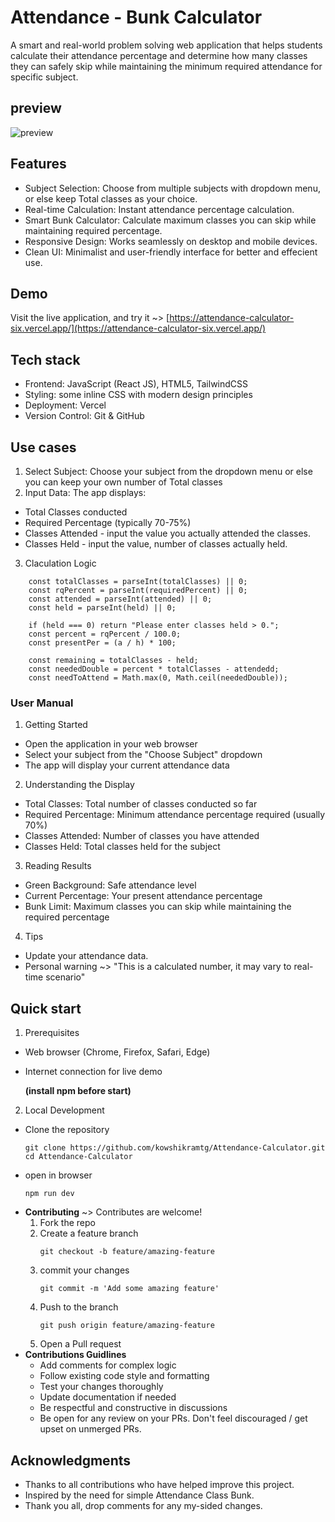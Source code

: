 # Attendance - Bunk Calculator
A smart and real-world problem solving web application that helps students calculate their attendance percentage and determine how many classes they can safely skip while maintaining the minimum required attendance for specific subject.
## preview
![preview](./src/assets/attendance.png)

## Features
- Subject Selection: Choose from multiple subjects with dropdown menu, or else keep Total classes as your choice.
- Real-time Calculation: Instant attendance percentage calculation.
- Smart Bunk Calculator: Calculate maximum classes you can skip while maintaining required percentage.
- Responsive Design: Works seamlessly on desktop and mobile devices.
- Clean UI: Minimalist and user-friendly interface for better and effecient use.
## Demo
Visit the live application, and try it ~> [https://attendance-calculator-six.vercel.app/](https://attendance-calculator-six.vercel.app/)

## Tech stack
- Frontend: JavaScript (React JS), HTML5, TailwindCSS
- Styling: some inline CSS with modern design principles
- Deployment: Vercel
- Version Control: Git & GitHub
## Use cases
1. Select Subject: Choose your subject from the dropdown menu or else you can keep your own number of Total classes
2. Input Data: The app displays:
  - Total Classes conducted
  - Required Percentage (typically 70-75%)
  - Classes Attended - input the value you actually attended the classes.
  - Classes Held - input the value, number of classes actually held.
3. Claculation Logic

```
    const totalClasses = parseInt(totalClasses) || 0;
    const rqPercent = parseInt(requiredPercent) || 0;
    const attended = parseInt(attended) || 0;
    const held = parseInt(held) || 0;

    if (held === 0) return "Please enter classes held > 0.";
    const percent = rqPercent / 100.0;
    const presentPer = (a / h) * 100;

    const remaining = totalClasses - held;
    const neededDouble = percent * totalClasses - attendedd;
    const needToAttend = Math.max(0, Math.ceil(neededDouble));
```

### User Manual
1. Getting Started

- Open the application in your web browser
- Select your subject from the "Choose Subject" dropdown
- The app will display your current attendance data

2. Understanding the Display

- Total Classes: Total number of classes conducted so far
- Required Percentage: Minimum attendance percentage required (usually 70%)
- Classes Attended: Number of classes you have attended
- Classes Held: Total classes held for the subject

3. Reading Results

- Green Background: Safe attendance level
- Current Percentage: Your present attendance percentage
- Bunk Limit: Maximum classes you can skip while maintaining the required percentage

4. Tips 

- Update your attendance data.
- Personal warning ~> "This is a calculated number, it may vary to real-time scenario"

## Quick start 
1. Prerequisites

- Web browser (Chrome, Firefox, Safari, Edge)
- Internet connection for live demo

  **(install npm before start)**
2. Local Development

- Clone the repository
  ```
  git clone https://github.com/kowshikramtg/Attendance-Calculator.git
  cd Attendance-Calculator
  ```
- open in browser
  ```
  npm run dev
  ```
- **Contributing**
  ~> Contributes are welcome!
  1. Fork the repo
  2. Create a feature branch
     ```
     git checkout -b feature/amazing-feature
     ```
  3. commit your changes
     ```
     git commit -m 'Add some amazing feature'
     ```
  4. Push to the branch
     ```
     git push origin feature/amazing-feature
     ```
  5. Open a Pull request
- **Contributions Guidlines**
  - Add comments for complex logic
  - Follow existing code style and formatting
  - Test your changes thoroughly
  - Update documentation if needed
  - Be respectful and constructive in discussions
  - Be open for any review on your PRs. Don't feel discouraged / get upset on unmerged PRs.
## Acknowledgments
- Thanks to all contributions who have helped improve this project.
- Inspired by the need for simple Attendance Class Bunk.
- Thank you all, drop comments for any my-sided changes. 
